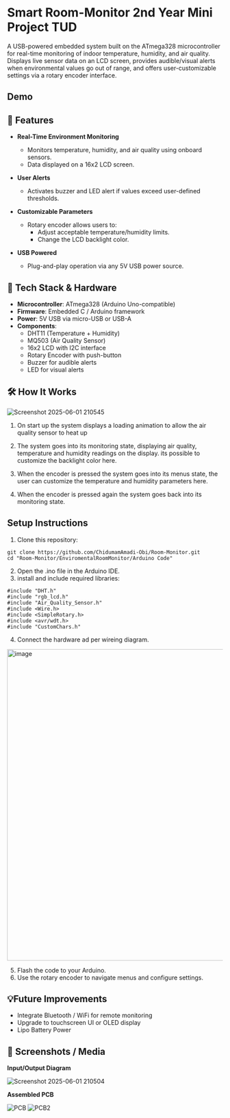 # Smart Room-Monitor 2nd Year Mini Project TUD

A USB-powered embedded system built on the ATmega328 microcontroller for real-time monitoring of indoor temperature, humidity, and air quality. Displays live sensor data on an LCD screen, provides audible/visual alerts when environmental values go out of range, and offers user-customizable settings via a rotary encoder interface.

## Demo

[](https://github.com/user-attachments/assets/0431f361-fa1b-4bb0-8a8c-df099d06bf56)

## 🔧 Features
- **Real-Time Environment Monitoring**
  - Monitors temperature, humidity, and air quality using onboard sensors.
  - Data displayed on a 16x2 LCD screen.
  
- **User Alerts**
  - Activates buzzer and LED alert if values exceed user-defined thresholds.
  
- **Customizable Parameters**
  - Rotary encoder allows users to:
    - Adjust acceptable temperature/humidity limits.
    - Change the LCD backlight color.
  
- **USB Powered**
  - Plug-and-play operation via any 5V USB power source.

## 🧠 Tech Stack & Hardware

- **Microcontroller**: ATmega328 (Arduino Uno-compatible)
- **Firmware**: Embedded C / Arduino framework
- **Power**: 5V USB via micro-USB or USB-A
- **Components**:
  - DHT11 (Temperature + Humidity)
  - MQ503 (Air Quality Sensor)
  - 16x2 LCD with I2C interface
  - Rotary Encoder with push-button
  - Buzzer for audible alerts
  - LED for visual alerts

## 🛠️ How It Works
![Screenshot 2025-06-01 210545](https://github.com/user-attachments/assets/69fddbdb-38e8-4065-92b9-37dd44a8eb5f)
1. On start up the system displays a loading animation to allow the air quality sensor to heat up

2. The system goes into its monitoring state, displaying air quality, temperature and humidity readings on the display. its possible to customize the backlight color here.
3. When the encoder is pressed the system goes into its menus state, the user can customize the temperature and humidity parameters here.
4. When the encoder is pressed again the system goes back into its monitoring state.

## Setup Instructions 

1. Clone this repository:
```
git clone https://github.com/ChidumamAmadi-Obi/Room-Monitor.git
cd "Room-Monitor/EnviromentalRoomMonitor/Arduino Code"
```
2. Open the .ino file in the Arduino IDE.
3. install and include required libraries:
```
#include "DHT.h"
#include "rgb_lcd.h"
#include "Air_Quality_Sensor.h"
#include <Wire.h>
#include <SimpleRotary.h>
#include <avr/wdt.h>
#include "CustomChars.h"
```
4. Connect the hardware ad per wireing diagram.

<img width="963" height="727" alt="image" src="https://github.com/user-attachments/assets/671eedaa-b898-473e-81a0-19852f81f875" />

5. Flash the code to your Arduino.
6. Use the rotary encoder to navigate menus and configure settings.

## 💡Future Improvements

- Integrate Bluetooth / WiFi for remote monitoring
- Upgrade to touchscreen UI or OLED display
- Lipo Battery Power

## 📸 Screenshots / Media

 **Input/Output Diagram**
 
![Screenshot 2025-06-01 210504](https://github.com/user-attachments/assets/11fefbc9-64a6-42c8-b282-090952b944ae)

 **Assembled PCB**
 
![PCB](https://github.com/user-attachments/assets/fe57c225-1a96-4b35-8c68-d41d812004ea)
![PCB2](https://github.com/user-attachments/assets/b6b66159-c3de-483c-81bd-5781723ce417)

